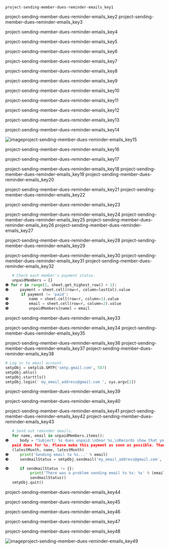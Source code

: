```ngMeta
project-sending-member-dues-reminder-emails_key1
```

project-sending-member-dues-reminder-emails_key2
project-sending-member-dues-reminder-emails_key3


project-sending-member-dues-reminder-emails_key4


project-sending-member-dues-reminder-emails_key5


project-sending-member-dues-reminder-emails_key6


project-sending-member-dues-reminder-emails_key7


project-sending-member-dues-reminder-emails_key8


project-sending-member-dues-reminder-emails_key9


project-sending-member-dues-reminder-emails_key10


project-sending-member-dues-reminder-emails_key11


project-sending-member-dues-reminder-emails_key12


project-sending-member-dues-reminder-emails_key13


project-sending-member-dues-reminder-emails_key14


![image](assets/000022.jpg)project-sending-member-dues-reminder-emails_key15


project-sending-member-dues-reminder-emails_key16


project-sending-member-dues-reminder-emails_key17



project-sending-member-dues-reminder-emails_key18
project-sending-member-dues-reminder-emails_key19
project-sending-member-dues-reminder-emails_key20


project-sending-member-dues-reminder-emails_key21
project-sending-member-dues-reminder-emails_key22


project-sending-member-dues-reminder-emails_key23


project-sending-member-dues-reminder-emails_key24
project-sending-member-dues-reminder-emails_key25
project-sending-member-dues-reminder-emails_key26
project-sending-member-dues-reminder-emails_key27


project-sending-member-dues-reminder-emails_key28
project-sending-member-dues-reminder-emails_key29



project-sending-member-dues-reminder-emails_key30
project-sending-member-dues-reminder-emails_key31
project-sending-member-dues-reminder-emails_key32
```python
   # Check each member's payment status.
   unpaidMembers = {}
❶ for r in range(2, sheet.get_highest_row() + 1):
❷     payment = sheet.cell(row=r, column=lastCol).value
       if payment != 'paid':
❸         name = sheet.cell(row=r, column=1).value
❹         email = sheet.cell(row=r, column=2).value
❺         unpaidMembers[name] = email
```
project-sending-member-dues-reminder-emails_key33


project-sending-member-dues-reminder-emails_key34
project-sending-member-dues-reminder-emails_key35



project-sending-member-dues-reminder-emails_key36
project-sending-member-dues-reminder-emails_key37
project-sending-member-dues-reminder-emails_key38
```python
# Log in to email account.
smtpObj = smtplib.SMTP('smtp.gmail.com', 587)
smtpObj.ehlo()
smtpObj.starttls()
smtpObj.login(' my_email_address@gmail.com ', sys.argv[1])
```
project-sending-member-dues-reminder-emails_key39


project-sending-member-dues-reminder-emails_key40



project-sending-member-dues-reminder-emails_key41
project-sending-member-dues-reminder-emails_key42
project-sending-member-dues-reminder-emails_key43
```python
   # Send out reminder emails.
   for name, email in unpaidMembers.items():
❶     body = "Subject: %s dues unpaid.\nDear %s,\nRecords show that you have not
   paid dues for %s. Please make this payment as soon as possible. Thank you!'" %
   (latestMonth, name, latestMonth)
❷     print('Sending email to %s...' % email)
❸     sendmailStatus = smtpObj.sendmail('my_email_address@gmail.com', email, body)

❹     if sendmailStatus != {}:
           print('There was a problem sending email to %s: %s' % (email,
           sendmailStatus))
   smtpObj.quit()
```
project-sending-member-dues-reminder-emails_key44


project-sending-member-dues-reminder-emails_key45


project-sending-member-dues-reminder-emails_key46


project-sending-member-dues-reminder-emails_key47



project-sending-member-dues-reminder-emails_key48


![image](assets/000025.jpg)project-sending-member-dues-reminder-emails_key49
